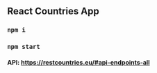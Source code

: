 ## React Countries App

### `npm i`

### `npm start`

#### API: https://restcountries.eu/#api-endpoints-all
